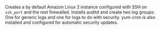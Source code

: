Creates a by default Amazon Linux 2 instance configured with SSH on `ssh_port` and the rest firewalled. Installs auditd and create two log groups: One for generic logs and one for logs to do with security. yum-cron is also installed and configured for automatic security updates.
